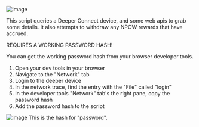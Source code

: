 ![image](https://github.com/OutOfThisPlanet/Deeper-PowerShell/assets/42836083/d4f51b04-5dee-4962-b1b6-ed6b884f5728)

This script queries a Deeper Connect device, and some web apis to grab some details. 
It also attempts to withdraw any NPOW rewards that have accrued. 

REQUIRES A WORKING PASSWORD HASH!

You can get the working password hash from your browser developer tools. 

1) Open your dev tools in your browser
2) Navigate to the "Network" tab
3) Login to the deeper device
4) In the network trace, find the entry with the "File" called "login"
5) In the developer tools "Network" tab's the right pane, copy the password hash
6) Add the password hash to the script

![image](https://github.com/OutOfThisPlanet/Deeper-PowerShell/assets/42836083/252afe6c-089f-4866-a01d-51f47185d849)
This is the hash for "password". 
